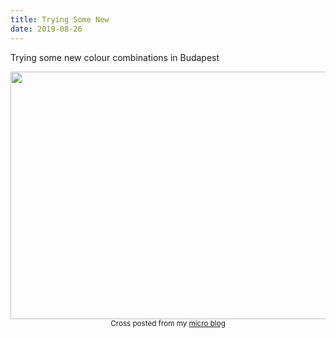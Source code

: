 ```yaml
---
title: Trying Some New
date: 2019-08-26
---
```


<p>Trying some new colour combinations in Budapest </p>
<img src="https://JoshNicholas.micro.blog/uploads/2019/ace77ee05d.jpg" width="600" height="396" alt="" />
<br>
<center><small>Cross posted from my <a href='http://micro.blog/joshnicholas'>micro blog</a></small></center>
<br>
